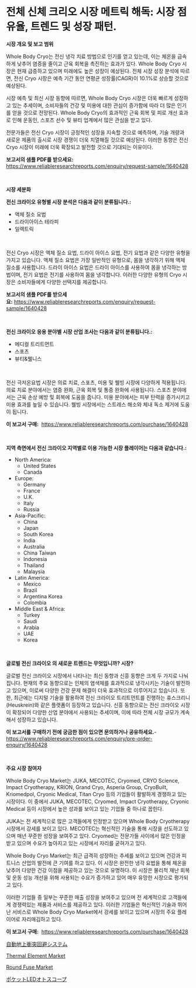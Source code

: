 <p><h1>전체 신체 크리오 시장 메트릭 해독: 시장 점유율, 트렌드 및 성장 패턴.</h1></p><p><strong>시장 개요 및 보고 범위</strong></p>
<p><p>Whole Body Cryo는 전신 냉각 치료 방법으로 인기를 얻고 있는데, 이는 체온을 급속하게 낮추어 염증을 줄이고 근육 회복을 촉진하는 효과가 있다. Whole Body Cryo 시장은 현재 급증하고 있으며 미래에도 높은 성장이 예상된다. 전체 시장 성장 분석에 따르면, 전신 Cryo 시장은 예측 기간 동안 연평균 성장률(CAGR)이 10.1%로 상승할 것으로 예상된다. </p><p>시장 예측 및 최신 시장 동향에 따르면, Whole Body Cryo 시장은 더욱 빠르게 성장하고 있는 추세이며, 소비자들의 건강 및 미용에 대한 관심이 증가함에 따라 더 많은 인기를 얻을 것으로 전망된다. Whole Body Cryo의 효과적인 근육 회복 및 피로 개선 효과로 인해 운동인, 스포츠 선수 및 뷰티 업계에서 많은 관심을 받고 있다.</p><p>전문가들은 전신 Cryo 시장이 긍정적인 성장을 지속할 것으로 예측하며, 기술 개량과 새로운 제품의 출시로 시장 경쟁이 더욱 치열해질 것으로 예상된다. 이러한 동향은 전신 Cryo 시장이 미래에 더욱 확장되고 발전할 것으로 기대되는 이유이다.</p></p>
<p><strong>보고서의 샘플 PDF를 받으세요:</strong> <a href="https://www.reliableresearchreports.com/enquiry/request-sample/1640428">https://www.reliableresearchreports.com/enquiry/request-sample/1640428</a></p>
<p>&nbsp;</p>
<p><strong>시장 세분화</strong></p>
<p><strong>전신 크라이오 유형별 시장 분석은 다음과 같이 분류됩니다.:</strong></p>
<p><ul><li>액체 질소 요법</li><li>드라이아이스 테라피</li><li>일렉트릭</li></ul></p>
<p>&nbsp;</p>
<p><p>전신 Cryo 시장은 액체 질소 요법, 드라이 아이스 요법, 전기 요법과 같은 다양한 유형을 가지고 있습니다. 액체 질소 요법은 가장 일반적인 유형으로, 몸을 냉각하기 위해 액체 질소를 사용합니다. 드라이 아이스 요법은 드라이 아이스를 사용하여 몸을 냉각하는 방법이며, 전기 요법은 전기를 사용하여 몸을 냉각합니다. 이러한 다양한 유형의 Cryo 시장은 소비자들에게 다양한 선택지를 제공합니다.</p></p>
<p><strong>보고서의 샘플 PDF를 받으세요:</strong>&nbsp;<a href="https://www.reliableresearchreports.com/enquiry/request-sample/1640428">https://www.reliableresearchreports.com/enquiry/request-sample/1640428</a></p>
<p>&nbsp;</p>
<p><strong> 전신 크라이오 응용 분야별 시장 산업 조사는 다음과 같이 분류됩니다.:</strong></p>
<p><ul><li>메디컬 트리트먼트</li><li>스포츠</li><li>뷰티&웰니스</li></ul></p>
<p>&nbsp;</p>
<p><p>전신 극저온요법 시장은 의료 치료, 스포츠, 미용 및 웰빙 시장에 다양하게 적용됩니다. 의료 치료 분야에서는 염증 완화, 근육 회복 및 통증 완화에 사용됩니다. 스포츠 분야에서는 근육 손상 예방 및 회복에 도움을 줍니다. 미용 분야에서는 피부 탄력을 증가시키고 미용 효과를 높일 수 있습니다. 웰빙 시장에서는 스트레스 해소와 체내 독소 제거에 도움이 됩니다.</p></p>
<p><strong>이 보고서 구매:</strong>&nbsp; <a href="https://www.reliableresearchreports.com/purchase/1640428">https://www.reliableresearchreports.com/purchase/1640428</a></p>
<p>&nbsp;</p>
<p><strong>지역 측면에서 전신 크라이오 지역별로 이용 가능한 시장 플레이어는 다음과 같습니다.:</strong></p>
<p><ul>
    <li>
        North America:
        <ul>
            <li>United States</li>
            <li>Canada</li>
        </ul>
    </li>
    <li>
        Europe:
        <ul>
            <li>Germany</li>
            <li>France</li>
            <li>U.K.</li>
            <li>Italy</li>
            <li>Russia</li>
        </ul>
    </li>
    <li>
        Asia-Pacific:
        <ul>
            <li>China</li>
            <li>Japan</li>
            <li>South Korea</li>
            <li>India</li>
            <li>Australia</li>
            <li>China Taiwan</li>
            <li>Indonesia</li>
            <li>Thailand</li>
            <li>Malaysia</li>
        </ul>
    </li>
    <li>
        Latin America:
        <ul>
            <li>Mexico</li>
            <li>Brazil</li>
            <li>Argentina Korea</li>
            <li>Colombia</li>
        </ul>
    </li>
    <li>
        Middle East & Africa:
        <ul>
            <li>Turkey</li>
            <li>Saudi</li>
            <li>Arabia</li>
            <li>UAE</li>
            <li>Korea</li>
        </ul>
    </li>
    </ul></p>
<p>&nbsp;</p>
<p><strong>글로벌 전신 크라이오 의 새로운 트렌드는 무엇입니까? 시장?</strong></p>
<p><p>글로벌 전신 크라이오 시장에서 나타나는 최신 동향과 신흥 동향은 크게 두 가지로 나눠집니다. 현재의 주요 동향으로는 인체의 염색체를 효과적으로 냉각시키는 기술이 발전하고 있으며, 이로써 다양한 건강 문제 해결이 더욱 효과적으로 이루어지고 있습니다. 또한, 최근에는 디지털 기술을 활용하여 전신 크라이오 트리트먼트를 진행하는 휴스크리니(Heuskrein)와 같은 플랫폼이 등장하고 있습니다. 신흥 동향으로는 전신 크라이오 시장이 확장되어 다양한 산업 분야에서 사용되는 추세이며, 이에 따라 전체 시장 규모가 계속해서 성장하고 있습니다.</p></p>
<p><strong>이 보고서를 구매하기 전에 궁금한 점이 있으면 문의하거나 공유하세요.</strong>- <a href="https://www.reliableresearchreports.com/enquiry/pre-order-enquiry/1640428">https://www.reliableresearchreports.com/enquiry/pre-order-enquiry/1640428</a></p>
<p>&nbsp;</p>
<p><strong>주요 시장 참여자</strong></p>
<p><p>Whole Body Cryo Market는 JUKA, MECOTEC, Cryomed, CRYO Science, Impact Cryotherapy, KRION, Grand Cryo, Asperia Group, CryoBuilt, Kriomedpol, Cryonic Medical, Titan Cryo 등의 기업들이 활발하게 경쟁하고 있는 시장이다. 이 중에서 JUKA, MECOTEC, Cryomed, Impact Cryotherapy, Cryonic Medical 등이 시장에서 높은 성과를 보이고 있는 기업들 중 하나로 꼽힌다. </p><p>JUKA는 전 세계적으로 많은 고객들에게 인정받고 있으며 Whole Body Cryotherapy 시장에서 강세를 보이고 있다. MECOTEC는 혁신적인 기술을 통해 시장을 선도하고 있으며 매년 꾸준한 성장을 보여주고 있다. Cryomed는 전문가들 사이에서 많은 인정을 받고 있으며 수요가 높아지고 있는 시장에서 자리를 굳혀가고 있다. </p><p>Whole Body Cryo Market는 최근 급격히 성장하는 추세를 보이고 있으며 건강과 피트니스 산업의 발전에 큰 기여를 하고 있다. 이 시장은 완전한 냉각 요법을 통해 체온을 낮추어 다양한 건강 이점을 제공하고 있는 것으로 유명하다. 이 시장은 물리적 재난 회복 및 운동 성능 개선을 위해 사용되는 수요가 증가하고 있어 매우 유망한 시장으로 평가되고 있다.</p><p>이러한 기업들 중 일부는 꾸준한 매출 성장을 보여주고 있으며 전 세계적으로 고객들에게 경쟁력있는 제품과 서비스를 제공하고 있다. 이러한 기업들은 혁신적인 기술과 뛰어난 서비스로 Whole Body Cryo Market에서 강세를 보이고 있으며 시장의 주요 플레이어로 자리매김하고 있다.</p></p>
<p><strong>이 보고서 구매:</strong>&nbsp;&nbsp;<a href="https://www.reliableresearchreports.com/purchase/1640428">https://www.reliableresearchreports.com/purchase/1640428</a></p>
<p><p><a href="https://github.com/marbadji/Market-Research-Report-List-1/blob/main/625164810480.md">自動地上衝突回避システム</a></p><p><a href="https://github.com/abdelrhmankishk22/Market-Research-Report-List-3/blob/main/thermal-element-market.md">Thermal Element Market</a></p><p><a href="https://github.com/joannagoyvaerts/Market-Research-Report-List-2/blob/main/round-fuse-market.md">Round Fuse Market</a></p><p><a href="https://github.com/KaydenJohns1964/Market-Research-Report-List-1/blob/main/377966510481.md">ポケットLEDオトスコープ</a></p></p>
